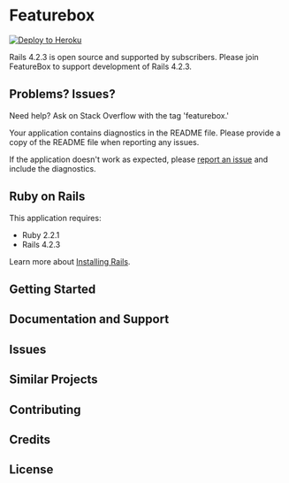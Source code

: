 Featurebox
================

[![Deploy to Heroku](https://www.herokucdn.com/deploy/button.png)](https://heroku.com/deploy)

Rails 4.2.3 is open source and supported by subscribers. Please join FeatureBox to support development of Rails 4.2.3.

Problems? Issues?
-----------

Need help? Ask on Stack Overflow with the tag 'featurebox.'

Your application contains diagnostics in the README file. Please provide a copy of the README file when reporting any issues.

If the application doesn't work as expected, please [report an issue](https://github.com/FeatureBox/rails_apps_composer/issues)
and include the diagnostics.

Ruby on Rails
-------------

This application requires:

- Ruby 2.2.1
- Rails 4.2.3

Learn more about [Installing Rails](http://featurebox.github.io/installing-rails.html).

Getting Started
---------------

Documentation and Support
-------------------------

Issues
-------------

Similar Projects
----------------

Contributing
------------

Credits
-------

License
-------
